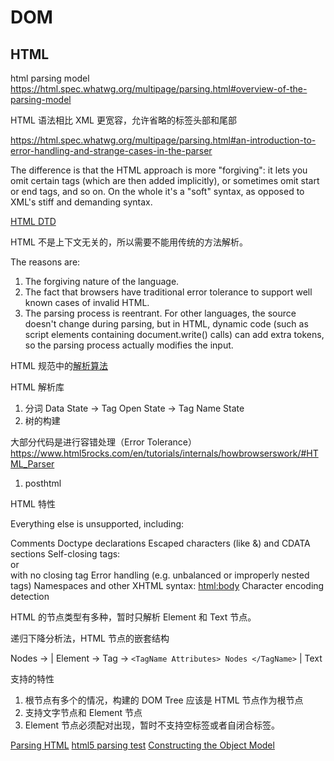 # DOM

## HTML

html parsing model https://html.spec.whatwg.org/multipage/parsing.html#overview-of-the-parsing-model

HTML 语法相比 XML 更宽容，允许省略的标签头部和尾部

https://html.spec.whatwg.org/multipage/parsing.html#an-introduction-to-error-handling-and-strange-cases-in-the-parser

The difference is that the HTML approach is more "forgiving": it lets you omit certain tags (which are then added implicitly), or sometimes omit start or end tags, and so on. On the whole it's a "soft" syntax, as opposed to XML's stiff and demanding syntax.

[HTML DTD](https://www.w3.org/TR/html4/strict.dtd)

HTML 不是上下文无关的，所以需要不能用传统的方法解析。

The reasons are:

1. The forgiving nature of the language.
1. The fact that browsers have traditional error tolerance to support well known cases of invalid HTML.
1. The parsing process is reentrant. For other languages, the source doesn't change during parsing, but in HTML, dynamic code (such as script elements containing document.write() calls) can add extra tokens, so the parsing process actually modifies the input.

HTML 规范中的[解析算法](https://html.spec.whatwg.org/multipage/parsing.html)

HTML 解析库

1. 分词 Data State -> Tag Open State -> Tag Name State
1. 树的构建

大部分代码是进行容错处理（Error Tolerance）https://www.html5rocks.com/en/tutorials/internals/howbrowserswork/#HTML_Parser

1.  posthtml

HTML 特性

Everything else is unsupported, including:

Comments
Doctype declarations
Escaped characters (like &amp;) and CDATA sections
Self-closing tags: <br/> or <br> with no closing tag
Error handling (e.g. unbalanced or improperly nested tags)
Namespaces and other XHTML syntax: <html:body>
Character encoding detection

HTML 的节点类型有多种，暂时只解析 Element 和 Text 节点。

递归下降分析法，HTML 节点的嵌套结构

Nodes ->
| Element -> Tag -> `<TagName Attributes> Nodes </TagName>`
| Text

支持的特性

1. 根节点有多个的情况，构建的 DOM Tree 应该是 HTML 节点作为根节点
1. 支持文字节点和 Element 节点
1. Element 节点必须配对出现，暂时不支持空标签或者自闭合标签。

[Parsing HTML](https://html.spec.whatwg.org/multipage/parsing.html#parse-state)
[html5 parsing test](https://github.com/html5lib/html5lib-tests)
[Constructing the Object Model](https://developers.google.com/web/fundamentals/performance/critical-rendering-path/constructing-the-object-model?hl=en#document-object-model-dom)
